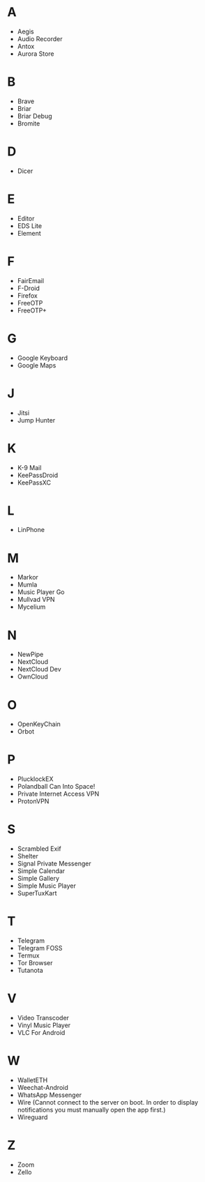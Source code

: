 # A
* Aegis
* Audio Recorder
* Antox
* Aurora Store
# B
* Brave
* Briar
* Briar Debug
* Bromite
# D
* Dicer
# E
* Editor
* EDS Lite
* Element
# F
* FairEmail
* F-Droid
* Firefox
* FreeOTP
* FreeOTP+
# G
* Google Keyboard
* Google Maps
# J
* Jitsi
* Jump Hunter
# K
* K-9 Mail
* KeePassDroid
* KeePassXC
# L
* LinPhone
# M
* Markor
* Mumla
* Music Player Go
* Mullvad VPN
* Mycelium
# N
* NewPipe
* NextCloud
* NextCloud Dev
* OwnCloud
# O
* OpenKeyChain
* Orbot
# P
* PlucklockEX
* Polandball Can Into Space!
* Private Internet Access VPN
* ProtonVPN
# S
* Scrambled Exif
* Shelter
* Signal Private Messenger
* Simple Calendar
* Simple Gallery
* Simple Music Player
* SuperTuxKart
# T
* Telegram
* Telegram FOSS
* Termux
* Tor Browser
* Tutanota
# V
* Video Transcoder
* Vinyl Music Player
* VLC For Android
# W
* WalletETH
* Weechat-Android
* WhatsApp Messenger
* Wire (Cannot connect to the server on boot. In order to display notifications you must manually open the app first.)
* Wireguard
# Z
* Zoom
* Zello
